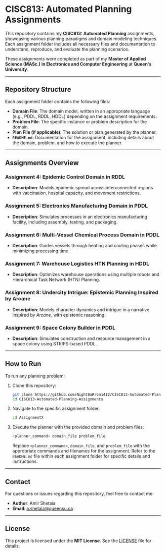 # CISC813: Automated Planning Assignments

This repository contains my **CISC813: Automated Planning** assignments, showcasing various planning paradigms and domain modeling techniques. Each assignment folder includes all necessary files and documentation to understand, reproduce, and evaluate the planning scenarios.

These assignments were completed as part of my **Master of Applied Science (MASc.) in Electronics and Computer Engineering** at **Queen's University**.

---

## Repository Structure

Each assignment folder contains the following files:

- **Domain File**: The domain model, written in an appropriate language (e.g., PDDL, RDDL, HDDL) depending on the assignment requirements.
- **Problem File**: The specific instance or problem description for the domain.
- **Plan File (if applicable)**: The solution or plan generated by the planner.
- **`README.md`**: Documentation for the assignment, including details about the domain, problem, and how to execute the planner.

---

## Assignments Overview

### Assignment 4: Epidemic Control Domain in RDDL
- **Description**: Models epidemic spread across interconnected regions with vaccination, hospital capacity, and movement restrictions.

### Assignment 5: Electronics Manufacturing Domain in PDDL
- **Description**: Simulates processes in an electronics manufacturing facility, including assembly, testing, and packaging.

### Assignment 6: Multi-Vessel Chemical Process Domain in PDDL
- **Description**: Guides vessels through heating and cooling phases while minimizing processing time.

### Assignment 7: Warehouse Logistics HTN Planning in HDDL
- **Description**: Optimizes warehouse operations using multiple robots and Hierarchical Task Network (HTN) Planning.

### Assignment 8: Undercity Intrigue: Epistemic Planning Inspired by Arcane
- **Description**: Models character dynamics and intrigue in a narrative inspired by *Arcane*, with epistemic reasoning.

### Assignment 9: Space Colony Builder in PDDL
- **Description**: Simulates construction and resource management in a space colony using STRIPS-based PDDL.

---

## How to Run

To run any planning problem:

1. Clone this repository:
   ```bash
   git clone https://github.com/NightBaRron1412/CISC813-Automated-Planning-Assignments.git
   cd CISC813-Automated-Planning-Assignments
   ```
2. Navigate to the specific assignment folder:
   ```bash
   cd AssignmentX
   ```
3. Execute the planner with the provided domain and problem files:
   ```bash
   <planner_command> domain_file problem_file
   ```
   Replace `<planner_command>`, `domain_file`, and `problem_file` with the appropriate commands and filenames for the assignment. Refer to the `README.md` file within each assignment folder for specific details and instructions.

---

## Contact

For questions or issues regarding this repository, feel free to contact me:

- **Author**: Amir Shetaia  
- **Email**: a.shetaia@queensu.ca

---

## License

This project is licensed under the **MIT License**. See the [LICENSE](LICENSE) file for details.
